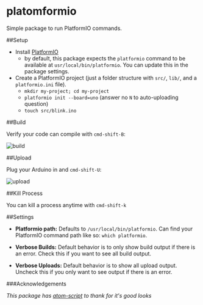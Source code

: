 # platomformio

Simple package to run PlatformIO commands.

##Setup
- Install [PlatformIO](http://platformio.org/)
  - by default, this package expects the `platformio` command to be available at `usr/local/bin/platformio`. You can update this in the package settings.
- Create a PlatformIO project (just a folder structure with `src/`, `lib/`, and a `platformio.ini` file).
  - `mkdir my-project; cd my-project`
  - `platformio init --board=uno` (answer no `N` to auto-uploading question)
  - `touch src/blink.ino`

##Build

Verify your code can compile with `cmd-shift-B`:

![build](http://i.imgur.com/6h1OSt7.gif)

##Upload

Plug your Arduino in and `cmd-shift-U`:

![upload](http://i.imgur.com/sYk6qAO.gif)

##Kill Process

You can kill a process anytime with `cmd-shift-k`

##Settings

- **Platformio path:** Defaults to `/usr/local/bin/platformio`. Can find your PlatformIO command path like so: `which platformio`.

- **Verbose Builds:** Default behavior is to only show build output if there is an error. Check this if you want to see all build output.

- **Verbose Uploads:** Default behavior is to show all upload output. Uncheck this if you only want to see output if there is an error.

###Acknowledgements

*This package has [atom-script](https://github.com/rgbkrk/atom-script) to thank for it's good looks*
